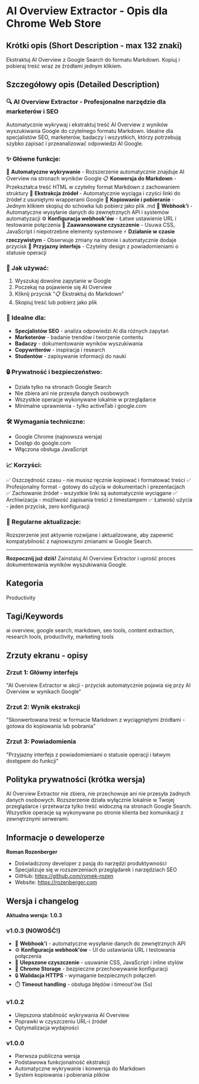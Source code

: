 # AI Overview Extractor - Opis dla Chrome Web Store

## Krótki opis (Short Description - max 132 znaki)
Ekstraktuj AI Overview z Google Search do formatu Markdown. Kopiuj i pobieraj treść wraz ze źródłami jednym klikiem.

## Szczegółowy opis (Detailed Description)

### 🔍 AI Overview Extractor - Profesjonalne narzędzie dla marketerów i SEO

Automatycznie wykrywaj i ekstraktuj treść AI Overview z wyników wyszukiwania Google do czytelnego formatu Markdown. Idealne dla specjalistów SEO, marketerów, badaczy i wszystkich, którzy potrzebują szybko zapisać i przeanalizować odpowiedzi AI Google.

### ✨ Główne funkcje:

🎯 **Automatyczne wykrywanie** - Rozszerzenie automatycznie znajduje AI Overview na stronach wyników Google
📋 **Konwersja do Markdown** - Przekształca treść HTML w czytelny format Markdown z zachowaniem struktury
🔗 **Ekstrakcja źródeł** - Automatycznie wyciąga i czyści linki do źródeł z usuniętymi wrapperami Google
💾 **Kopiowanie i pobieranie** - Jednym klikiem skopiuj do schowka lub pobierz jako plik .md
🚀 **Webhook'i** - Automatyczne wysyłanie danych do zewnętrznych API i systemów automatyzacji
⚙️ **Konfiguracja webhook'ów** - Łatwe ustawienie URL i testowanie połączenia
🧹 **Zaawansowane czyszczenie** - Usuwa CSS, JavaScript i niepotrzebne elementy systemowe
⚡ **Działanie w czasie rzeczywistym** - Obserwuje zmiany na stronie i automatycznie dodaje przycisk
🎨 **Przyjazny interfejs** - Czytelny design z powiadomieniami o statusie operacji

### 🚀 Jak używać:

1. Wyszukaj dowolne zapytanie w Google
2. Poczekaj na pojawienie się AI Overview
3. Kliknij przycisk "📋 Ekstraktuj do Markdown"
4. Skopiuj treść lub pobierz jako plik

### 💼 Idealne dla:

- **Specjalistów SEO** - analiza odpowiedzi AI dla różnych zapytań
- **Marketerów** - badanie trendów i tworzenie contentu
- **Badaczy** - dokumentowanie wyników wyszukiwania
- **Copywriterów** - inspiracja i research
- **Studentów** - zapisywanie informacji do nauki

### 🔒 Prywatność i bezpieczeństwo:

- Działa tylko na stronach Google Search
- Nie zbiera ani nie przesyła danych osobowych
- Wszystkie operacje wykonywane lokalnie w przeglądarce
- Minimalne uprawnienia - tylko activeTab i google.com

### 🛠️ Wymagania techniczne:

- Google Chrome (najnowsza wersja)
- Dostęp do google.com
- Włączona obsługa JavaScript

### 📈 Korzyści:

✅ Oszczędność czasu - nie musisz ręcznie kopiować i formatować treści
✅ Profesjonalny format - gotowy do użycia w dokumentach i prezentacjach  
✅ Zachowanie źródeł - wszystkie linki są automatycznie wyciągane
✅ Archiwizacja - możliwość zapisania treści z timestampem
✅ Łatwość użycia - jeden przycisk, zero konfiguracji

### 🔄 Regularne aktualizacje:

Rozszerzenie jest aktywnie rozwijane i aktualizowane, aby zapewnić kompatybilność z najnowszymi zmianami w Google Search.

---

**Rozpocznij już dziś!** Zainstaluj AI Overview Extractor i uprość proces dokumentowania wyników wyszukiwania Google.

## Kategoria
Productivity

## Tagi/Keywords
ai overview, google search, markdown, seo tools, content extraction, research tools, productivity, marketing tools

## Zrzuty ekranu - opisy

### Zrzut 1: Główny interfejs
"AI Overview Extractor w akcji - przycisk automatycznie pojawia się przy AI Overview w wynikach Google"

### Zrzut 2: Wynik ekstrakcji  
"Skonwertowana treść w formacie Markdown z wyciągniętymi źródłami - gotowa do kopiowania lub pobrania"

### Zrzut 3: Powiadomienia
"Przyjazny interfejs z powiadomieniami o statusie operacji i łatwym dostępem do funkcji"

## Polityka prywatności (krótka wersja)

AI Overview Extractor nie zbiera, nie przechowuje ani nie przesyła żadnych danych osobowych. Rozszerzenie działa wyłącznie lokalnie w Twojej przeglądarce i przetwarza tylko treść widoczną na stronach Google Search. Wszystkie operacje są wykonywane po stronie klienta bez komunikacji z zewnętrznymi serwerami.

## Informacje o deweloperze

**Roman Rozenberger**
- Doświadczony developer z pasją do narzędzi produktywności
- Specjalizuje się w rozszerzeniach przeglądarek i narzędziach SEO
- GitHub: https://github.com/romek-rozen
- Website: https://rozenberger.com

## Wersja i changelog

**Aktualna wersja: 1.0.3**

### v1.0.3 (NOWOŚĆ!)
- 🚀 **Webhook'i** - automatyczne wysyłanie danych do zewnętrznych API
- ⚙️ **Konfiguracja webhook'ów** - UI do ustawiania URL i testowania połączenia
- 🧹 **Ulepszone czyszczenie** - usuwanie CSS, JavaScript i inline stylów
- 💾 **Chrome Storage** - bezpieczne przechowywanie konfiguracji
- 🔒 **Walidacja HTTPS** - wymaganie bezpiecznych połączeń
- ⏱️ **Timeout handling** - obsługa błędów i timeout'ów (5s)

### v1.0.2
- Ulepszona stabilność wykrywania AI Overview
- Poprawki w czyszczeniu URL-i źródeł
- Optymalizacja wydajności

### v1.0.0  
- Pierwsza publiczna wersja
- Podstawowa funkcjonalność ekstrakcji
- Automatyczne wykrywanie i konwersja do Markdown
- System kopiowania i pobierania plików
